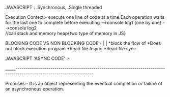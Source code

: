 JAVASCRIPT : .Synchronous,
             .Single threaded

Execution Context:- execute one line of code at a time.Each operation waits for the last one to complete before executing
-->console log1  {one by one}
-->console log2             
//call stack and memory heap{two type of memory in JS}



BLOCKING CODE    VS     NON BLOCKING CODE:-
       |                   |
*block the flow of     *Does not block execution 
program                *Read file Async
*Read file sync 



JAVASCRIPT 'ASYNC CODE' :-

_____--------------------------------------------------------------------------------------------------------------------


Promises:- It is an object representing the eventual completion or failure of an asynchronous operation.




